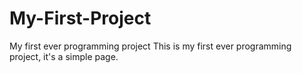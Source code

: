 # My-First-Project
My first ever programming project 
This is my first ever programming project, it's a simple page. 
